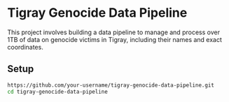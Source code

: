 
# Tigray Genocide Data Pipeline

This project involves building a data pipeline to manage and process over 1TB of data on genocide victims in Tigray, including their names and exact coordinates.

## Setup

   ```bash
   https://github.com/your-username/tigray-genocide-data-pipeline.git
   cd tigray-genocide-data-pipeline
